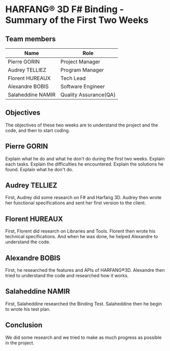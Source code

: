 # HARFANG® 3D F# Binding - Summary of the First Two Weeks

## Team members

| Name | Role |
| --- | --- |
| Pierre GORIN | Project Manager |
| Audrey TELLIEZ | Program Manager |
| Florent HUREAUX | Tech Lead |
| Alexandre BOBIS | Software Engineer |
| Salaheddine NAMIR | Quality Assurance(QA) |

## Objectives

The objectives of these two weeks are to understand the project and the code, and then to start coding.

## Pierre GORIN

Explain what he do and what he don't do during the first two weeks.
Explain each tasks.
Explain the difficulties he encountered.
Explain the solutions he found.
Explain what he don't do.

## Audrey TELLIEZ

First, Audrey did some research on F# and Harfang 3D. Audrey then wrote her functional specifications and sent her first version to the client.

## Florent HUREAUX

First, Florent did research on Libraries and Tools. Florent then wrote his technical specifications. And when he was done, he helped Alexandre to understand the code.

## Alexandre BOBIS

First, he researched the features and APIs of HARFANG®3D. Alexandre then tried to understand the code and researched how it works.

## Salaheddine NAMIR

First, Salaheddine researched the Binding Test. Salaheddine then he begin to wrote his test plan.

## Conclusion

We did some research and we tried to make as much progress as possible in the project.
